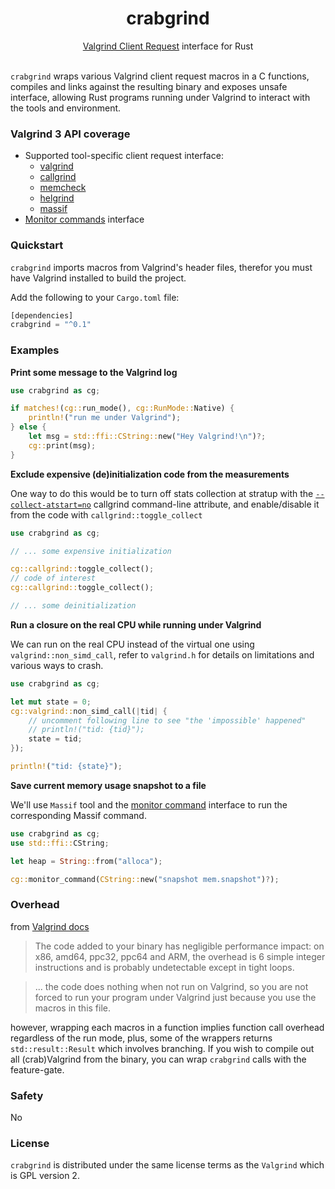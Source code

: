 <h1 align="center">crabgrind</h1>
<div align="center"><a href="https://valgrind.org/docs/manual/manual-core-adv.html#manual-core-adv.clientreq">Valgrind Client Request</a> interface for Rust</div>
</br>

`crabgrind` wraps various Valgrind client request macros in a C functions, compiles and links against
the resulting binary and exposes unsafe interface, allowing Rust programs running under Valgrind to
interact with the tools and environment.

### Valgrind 3 API coverage
- Supported tool-specific client request interface: 
	- [valgrind](https://valgrind.org/docs/manual/manual-core-adv.html#manual-core-adv.clientreq)
	- [callgrind](https://valgrind.org/docs/manual/cl-manual.html)
	- [memcheck](https://valgrind.org/docs/manual/mc-manual.html)
	- [helgrind](https://valgrind.org/docs/manual/hg-manual.html)
	- [massif](https://valgrind.org/docs/manual/ms-manual.html)
- [Monitor commands](https://valgrind.org/docs/manual/manual-core-adv.html#manual-core-adv.gdbserver-commandhandling) interface

### Quickstart
`crabgrind` imports macros from Valgrind's header files, therefor you must have Valgrind
installed to build the project. 

Add the following to your `Cargo.toml` file:
```rust
[dependencies]
crabgrind = "^0.1"
```

### Examples
**Print some message to the Valgrind log**
```rust
use crabgrind as cg;

if matches!(cg::run_mode(), cg::RunMode::Native) {
    println!("run me under Valgrind");
} else {
    let msg = std::ffi::CString::new("Hey Valgrind!\n")?;
    cg::print(msg);
}
```

**Exclude expensive (de)initialization code from the measurements**

One way to do this would be to turn off stats collection at stratup with the
[`--collect-atstart=no`](https://valgrind.org/docs/manual/cl-manual.html#opt.collect-atstart)
callgrind command-line attribute, and enable/disable it from the code with `callgrind::toggle_collect`

```rust
use crabgrind as cg;

// ... some expensive initialization

cg::callgrind::toggle_collect();
// code of interest
cg::callgrind::toggle_collect();

// ... some deinitialization
```

**Run a closure on the real CPU while running under Valgrind**

We can run on the real CPU instead of the virtual one using `valgrind::non_simd_call`,
refer to `valgrind.h` for details on limitations and various ways to crash.

```rust
use crabgrind as cg;

let mut state = 0;
cg::valgrind::non_simd_call(|tid| {
    // uncomment following line to see "the 'impossible' happened"
    // println!("tid: {tid}");
    state = tid;
});

println!("tid: {state}");
```
**Save current memory usage snapshot to a file**

We'll use `Massif` tool and the [monitor command](https://valgrind.org/docs/manual/manual-core-adv.html#manual-core-adv.gdbserver-commandhandling)
interface to run the corresponding Massif command.
```rust
use crabgrind as cg;
use std::ffi::CString;

let heap = String::from("alloca");

cg::monitor_command(CString::new("snapshot mem.snapshot")?);
```

### Overhead
from [Valgrind docs](https://valgrind.org/docs/manual/manual-core-adv.html)
> The code added to your binary has negligible performance impact: on x86, amd64, ppc32, ppc64 and ARM,
 the overhead is 6 simple integer instructions and is probably undetectable except in tight loops.

> ... the code does nothing when not run on Valgrind, so you are not forced to run your program
under Valgrind just because you use the macros in this file.

however, wrapping each macros in a function implies function call overhead regardless of the run
mode, plus, some of the wrappers returns `std::result::Result` which involves branching.
If you wish to compile out all (crab)Valgrind from the binary, you can wrap `crabgrind` calls with 
the feature-gate.

### Safety
No

### License
`crabgrind` is distributed under the same license terms as the `Valgrind` which is GPL version 2.
